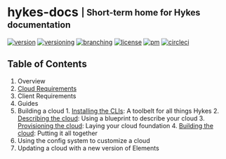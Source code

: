 # hykes-docs <sub><sup>| Short-term home for Hykes documentation</sup></sub>
[![version](http://img.shields.io/badge/version-n/a-blue.svg)](#)
[![versioning](http://img.shields.io/badge/versioning-continous-blue.svg)](#)
[![branching](http://img.shields.io/badge/branching-github%20flow-blue.svg)](https://guides.github.com/introduction/flow/)
[![license](http://img.shields.io/badge/license-apache-blue.svg)](LICENSE.md)
[![pm](http://img.shields.io/badge/pm-zenhub-blue.svg)](https://www.zenhub.io)
[![circleci](https://circleci.com/gh/cloud-elements/hykes-docs.svg?style=shield)](https://circleci.com/gh/cloud-elements/hykes-docs)

## Table of Contents

1. Overview
2. [Cloud Requirements](src/cloud-requirements.md)
3. Client Requirements
4. Guides
  1. Building a cloud
    1. [Installing the CLIs](src/installing-the-clis.md): A toolbelt for all things Hykes
    2. [Describing the cloud](src/describing-the-cloud.md): Using a blueprint to describe your cloud
    3. [Provisioning the cloud](src/provisioning-the-cloud.md): Laying your cloud foundation
    4. [Building the cloud](src/building-the-cloud.md): Putting it all together
  2. Using the config system to customize a cloud
  3. Updating a cloud with a new version of Elements
